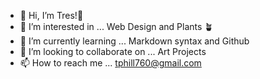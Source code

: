 - 👋 Hi, I’m Tres!:wave:
- 👀 I’m interested in ... Web Design and Plants :potted_plant:
- 🌱 I’m currently learning ... Markdown syntax and Github
- 💞️ I’m looking to collaborate on ... Art Projects
- 📫 How to reach me ... tphill760@gmail.com

<!---
tresphill/tresphill is a ✨ special ✨ repository because its `README.md` (this file) appears on your GitHub profile.
You can click the Preview link to take a look at your changes.
--->
